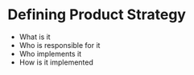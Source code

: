 # Defining Product Strategy

* What is it
* Who is responsible for it
* Who implements it
* How is it implemented
